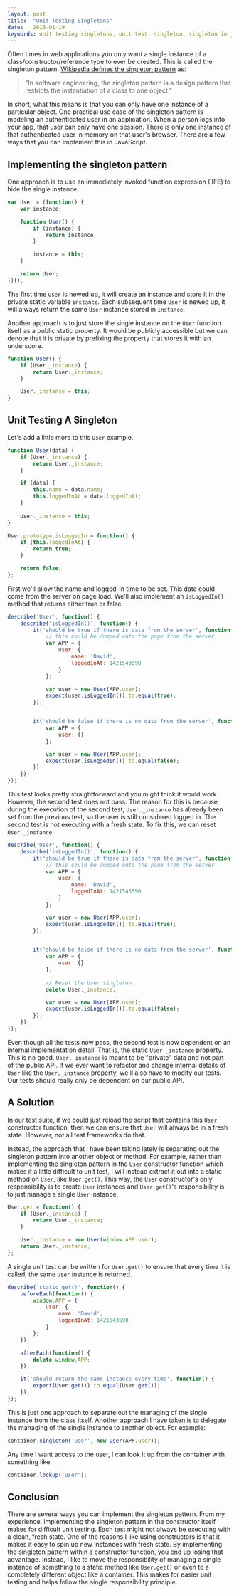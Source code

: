 ```yaml
---
layout: post
title:  "Unit Testing Singletons"
date:   2015-01-19
keywords: unit testing singletons, unit test, singleton, singleton in javascript, singleton design pattern
---
```


Often times in web applications you only want a single instance of a class/constructor/reference type to ever be created. This is called the singleton pattern. [Wikipedia defines the singleton pattern](http://en.wikipedia.org/wiki/Singleton_pattern) as:

>  "In software engineering, the singleton pattern is a design pattern that restricts the instantiation of a class to one object."

In short, what this means is that you can only have one instance of a particular object. One practical use case of the singleton pattern is modeling an authenticated user in an application. When a person logs into your app, that user can only have one session. There is only one instance of that authenticated user in memory on that user's browser. There are a few ways that you can implement this in JavaScript.

## Implementing the singleton pattern

One approach is to use an immediately invoked function expression (IIFE) to hide the single instance.

```js
var User = (function() {
	var instance;

	function User() {
	    if (instance) {
	        return instance;
	    }

	    instance = this;
	}

	return User;
})();
```

The first time `User` is newed up, it will create an instance and store it in the private static variable `instance`. Each subsequent time `User` is newed up, it will always return the same `User` instance stored in `instance`.

Another approach is to just store the single instance on the `User` function itself as a public static property. It would be publicly accessible but we can denote that it is private by prefixing the property that stores it with an underscore.

```js
function User() {
	if (User._instance) {
	    return User._instance;
	}

	User._instance = this;
}
```

## Unit Testing A Singleton

Let's add a little more to this `User` example. 

```js
function User(data) {
	if (User._instance) {
	    return User._instance;
	}

	if (data) {
		this.name = data.name;
		this.loggedInAt = data.loggedInAt;
	}
	
	User._instance = this;
}

User.prototype.isLoggedIn = function() {
	if (this.loggedInAt) {
		return true;
	}

	return false;
};
```

First we'll allow the name and logged-in time to be set. This data could come from the server on page load. We'll also implement an `isLoggedIn()` method that returns either true or false.

```js
describe('User', function() {
	describe('isLoggedIn()', function() {
		it('should be true if there is data from the server', function() {
			// this could be dumped onto the page from the server
			var APP = {
				user: {
					name: 'David',
					loggedInAt: 1421543590
				}
			};

			var user = new User(APP.user);
			expect(user.isLoggedIn()).to.equal(true);
		});


		it('should be false if there is no data from the server', function() {
			var APP = {
				user: {}
			};

			var user = new User(APP.user);
			expect(user.isLoggedIn()).to.equal(false);
		});
	});
});
```

This test looks pretty straightforward and you might think it would work. However, the second test does not pass. The reason for this is because during the execution of the second test, `User._instance` has already been set from the previous test, so the user is still considered logged in. The second test is not executing with a fresh state. To fix this, we can reset `User._instance`.

```js
describe('User', function() {
	describe('isLoggedIn()', function() {
		it('should be true if there is data from the server', function() {
			// this could be dumped onto the page from the server
			var APP = {
				user: {
					name: 'David',
					loggedInAt: 1421543590
				}
			};

			var user = new User(APP.user);
			expect(user.isLoggedIn()).to.equal(true);
		});


		it('should be false if there is no data from the server', function() {
			var APP = {
				user: {}
			};
			
			// Reset the User singleton
			delete User._instance;

			var user = new User(APP.user);
			expect(user.isLoggedIn()).to.equal(false);
		});
	});
});
```

Even though all the tests now pass, the second test is now dependent on an internal implementation detail. That is, the static `User._instance` property. This is no good. `User._instance` is meant to be "private" data and not part of the public API. If we ever want to refactor and change internal details of `User` like the `User._instance` property, we'll also have to modify our tests. Our tests should really only be dependent on our public API.

## A Solution

In our test suite, if we could just reload the script that contains this `User` constructor function, then we can ensure that `User` will always be in a fresh state. However, not all test frameworks do that. 

Instead, the approach that I have been taking lately is separating out the singleton pattern into another object or method. For example, rather than implementing the singleton pattern in the `User` constructor function which makes it a little difficult to unit test, I will instead extract it out into a static method on `User`, like `User.get()`. This way, the `User` constructor's only responsibility is to create `User` instances and `User.get()`'s responsibility is to just manage a single `User` instance.

```js
User.get = function() {
	if (User._instance) {
	    return User._instance;
	}

	User._instance = new User(window.APP.user);
	return User._instance;
};
```

A single unit test can be written for `User.get()` to ensure that every time it is called, the same `User` instance is returned.


```js
describe('static get()', function() {
	beforeEach(function() {
		window.APP = {
			user: {
				name: 'David',
				loggedInAt: 1421543590
			}
		};
	});

	afterEach(function() {
		delete window.APP;
	});

	it('should return the same instance every time', function() {
		expect(User.get()).to.equal(User.get());
	});
});
```

This is just one approach to separate out the managing of the single instance from the class itself. Another approach I have taken is to delegate the managing of the single instance to another object. For example:

```js
container.singleton('user', new User(APP.user));
```

Any time I want access to the user, I can look it up from the container with something like:

```js
container.lookup('user');
```

## Conclusion

There are several ways you can implement the singleton pattern. From my experience, implementing the singleton pattern in the constructor itself makes for difficult unit testing. Each test might not always be executing with a clean, fresh state. One of the reasons I like using constructors is that it makes it easy to spin up new instances with fresh state. By implementing the singleton pattern within a constructor function, you end up losing that advantage. Instead, I like to move the responsibility of managing a single instance of something to a static method like `User.get()` or even to a completely different object like a container. This makes for easier unit testing and helps follow the single responsibility principle.